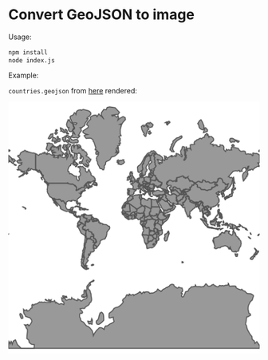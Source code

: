 # Convert GeoJSON to image

Usage:

```
npm install
node index.js
```

Example:

`countries.geojson` from [here](https://github.com/datasets/geo-boundaries-world-110m) rendered:

![countries.geojson rendered](map.png "countries.geojson rendered")
